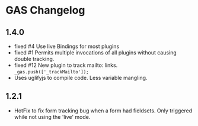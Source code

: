 GAS Changelog
=============

1.4.0
-----

- fixed #4 Use live Bindings for most plugins
- fixed #1 Permits multiple invocations of all plugins without causing double tracking.
- fixed #12 New plugin to track mailto: links. `_gas.push(['_trackMailto']);`
- Uses uglifyjs to compile code. Less variable mangling.

1.2.1
-----

- HotFix to fix form tracking bug when a form had fieldsets. Only triggered while not using the 'live' mode.
